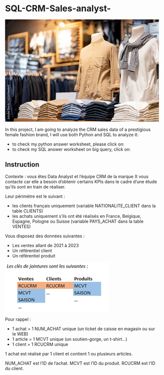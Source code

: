# SQL-CRM-Sales-analyst-

![fashion!](https://github.com/Junjiecode/Python-CRM-sales-data-analyst-/blob/main/1000_F_334796865_VVTjg49nbLgQPG6rgKDjVqSb5XUhBVsW.jpg)

In this project, I am going to analyze the CRM sales data of a prestigious female fashion brand, I will use both Python and SQL to analyze it: 

* to check my python answer worksheet, please click on:
* to check my SQL answer worksheet on big query, click on: 

## Instruction 

Contexte : vous êtes Data Analyst et l’équipe CRM de la marque X vous contacte car elle a besoin d’obtenir certains KPIs dans le cadre d’une étude qu’ils sont en train de réaliser.

Leur périmètre est le suivant :
- les clients français uniquement (variable NATIONALITE_CLIENT dans la table CLIENTS)
- les achats uniquement s’ils ont été réalisés en France, Belgique, Espagne, Pologne ou Suisse (variable PAYS_ACHAT dans la table VENTES)

Vous disposez des données suivantes :
- Les ventes allant de 2021 à 2023
- Un référentiel client
- Un référentiel produit

![schema!](https://github.com/Junjiecode/Python-CRM-sales-data-analyst-/blob/main/image.png)

Pour rappel :
- 1 achat = 1 NUM_ACHAT unique (un ticket de caisse en magasin ou sur le WEB)
- 1 article = 1 MCVT unique (un soutien-gorge, un t-shirt…)
- 1 client = 1 RCUCRM unique

1 achat est réalisé par 1 client et contient 1 ou plusieurs articles.

NUM_ACHAT est l’ID de l’achat. MCVT est l’ID du produit. RCUCRM est l’ID du client.
